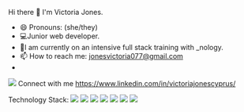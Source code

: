 Hi there 👋
I'm Victoria Jones. 
- 😄 Pronouns: (she/they)
- 💻Junior web developer.
- 💪I am currently on an intensive full stack training with _nology. 
- 📫 How to reach me: jonesvictoria077@gmail.com
- 
<img src="{https://img.shields.io/badge/LinkedIn-0077B5?style=for-the-badge&logo=linkedin&logoColor=white}" /> Connect with me https://www.linkedin.com/in/victoriajonescyprus/


Technology Stack:
<img src="{https://img.shields.io/badge/HTML5-E34F26?style=for-the-badge&logo=html5&logoColor=white}" /> <img src="{https://img.shields.io/badge/CSS3-1572B6?style=for-the-badge&logo=css3&logoColor=white}" /> <img src="{https://img.shields.io/badge/JavaScript-323330?style=for-the-badge&logo=javascript&logoColor=F7DF1E}" /> <img src="{https://img.shields.io/badge/Bootstrap-563D7C?style=for-the-badge&logo=bootstrap&logoColor=white}" /> <img src="{https://img.shields.io/badge/React-20232A?style=for-the-badge&logo=react&logoColor=61DAFB}" /> <img src="{https://img.shields.io/badge/Figma-F24E1E?style=for-the-badge&logo=figma&logoColor=white}" /> <img src="{https://img.shields.io/badge/InVision-FF3366?style=for-the-badge&logo=InVision&logoColor=white}" /> 


